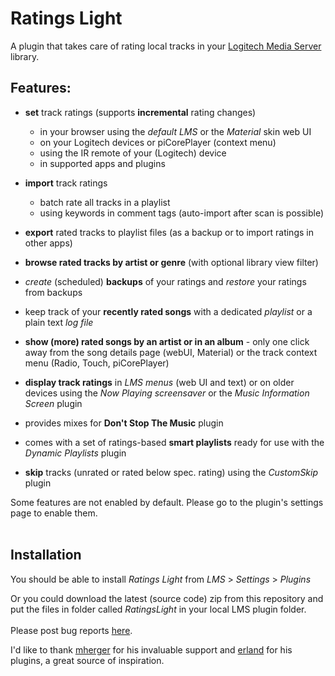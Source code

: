 Ratings Light
====

A plugin that takes care of rating local tracks in your [Logitech Media Server](https://github.com/Logitech/slimserver) library.<br>

## Features:

* **set** track ratings (supports **incremental** rating changes)
	* in your browser using the *default LMS* or the *Material* skin web UI
	* on your Logitech devices or piCorePlayer (context menu)
	* using the IR remote of your (Logitech) device
	* in supported apps and plugins

* **import** track ratings
	* batch rate all tracks in a playlist
	* using keywords in comment tags (auto-import after scan is possible)

* **export** rated tracks to playlist files (as a backup or to import ratings in other apps)
* **browse rated tracks by artist or genre** (with optional library view filter)
* *create* (scheduled) **backups** of your ratings and *restore* your ratings from backups
* keep track of your **recently rated songs** with a dedicated *playlist* or a plain text *log file*
* **show (more) rated songs by an artist or in an album** - only one click away from the song details page (webUI, Material) or the track context menu (Radio, Touch, piCorePlayer)
* **display track ratings** in *LMS menus* (web UI and text) or on older devices using the *Now Playing screensaver* or the *Music Information Screen* plugin
* provides mixes for **Don't Stop The Music** plugin
* comes with a set of ratings-based **smart playlists** ready for use with the *Dynamic Playlists* plugin
* **skip** tracks (unrated or rated below spec. rating) using the *CustomSkip* plugin

Some features are not enabled by default. Please go to the plugin's settings page to enable them.
<br><br>

## Installation

You should be able to install *Ratings Light* from *LMS* > *Settings* > *Plugins*

Or you could download the latest (source code) zip from this repository and put the files in folder called *RatingsLight* in your local LMS plugin folder.
<br><br>
Please post bug reports [here](https://forums.slimdevices.com/showthread.php?113344-Announce-Ratings-Light).

I'd like to thank [mherger](https://github.com/mherger) for his invaluable support and [erland](https://github.com/erland) for his plugins, a great source of inspiration.